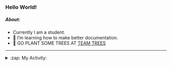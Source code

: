 ### Hello World!

##### About:
- Currently I am a student.
- 🌱 I’m learning how to make better documentation.
- 🌱 GO PLANT SOME TREES AT [TEAM TREES](https://teamtrees.org/)

---
<details>
  <summary>:zap: My Activity:</summary>
  
<!--START_SECTION:waka-->
![Code Time](http://img.shields.io/badge/Code%20Time-1%2C192%20hrs%2012%20mins-blue)

**I'm a Night 🦉** 

```text
🌞 Morning                1878 commits        ██░░░░░░░░░░░░░░░░░░░░░░░   09.99 % 
🌆 Daytime                6427 commits        █████████░░░░░░░░░░░░░░░░   34.18 % 
🌃 Evening                5404 commits        ███████░░░░░░░░░░░░░░░░░░   28.74 % 
🌙 Night                  5092 commits        ███████░░░░░░░░░░░░░░░░░░   27.08 % 
```
📅 **I'm Most Productive on Wednesday** 

```text
Monday                   2650 commits        ████░░░░░░░░░░░░░░░░░░░░░   14.09 % 
Tuesday                  2557 commits        ███░░░░░░░░░░░░░░░░░░░░░░   13.60 % 
Wednesday                4397 commits        ██████░░░░░░░░░░░░░░░░░░░   23.39 % 
Thursday                 2415 commits        ███░░░░░░░░░░░░░░░░░░░░░░   12.85 % 
Friday                   1978 commits        ███░░░░░░░░░░░░░░░░░░░░░░   10.52 % 
Saturday                 1641 commits        ██░░░░░░░░░░░░░░░░░░░░░░░   08.73 % 
Sunday                   3163 commits        ████░░░░░░░░░░░░░░░░░░░░░   16.82 % 
```


📊 **This Week I Spent My Time On** 

```text
🔥 Editors: 
VS Code                  11 hrs 37 mins      █████████████████░░░░░░░░   66.48 % 
IntelliJ                 5 hrs 6 mins        ███████░░░░░░░░░░░░░░░░░░   29.24 % 
Android Studio           44 mins             █░░░░░░░░░░░░░░░░░░░░░░░░   04.28 % 

🐱‍💻 Projects: 
givbacks-admin           8 hrs 23 mins       ████████████░░░░░░░░░░░░░   47.97 % 
intro                    3 hrs 1 min         ████░░░░░░░░░░░░░░░░░░░░░   17.31 % 
melody-iuvo              2 hrs 16 mins       ███░░░░░░░░░░░░░░░░░░░░░░   12.96 % 
MavenTest                1 hr 1 min          █░░░░░░░░░░░░░░░░░░░░░░░░   05.88 % 
My Application           42 mins             █░░░░░░░░░░░░░░░░░░░░░░░░   04.03 % 
```


 Last Updated on 08/09/2023 06:10:48 UTC
<!--END_SECTION:waka-->
</details>
